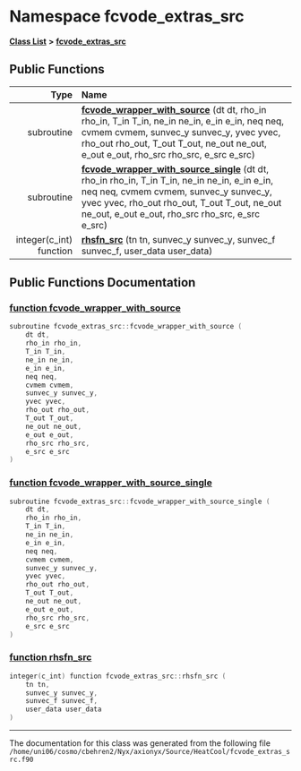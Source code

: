 
# Namespace fcvode\_extras\_src


[**Class List**](annotated.md) **>** [**fcvode\_extras\_src**](namespacefcvode__extras__src.md)




















## Public Functions

| Type | Name |
| ---: | :--- |
|  subroutine | [**fcvode\_wrapper\_with\_source**](namespacefcvode__extras__src.md#function-fcvode-wrapper-with-source) (dt dt, rho\_in rho\_in, T\_in T\_in, ne\_in ne\_in, e\_in e\_in, neq neq, cvmem cvmem, sunvec\_y sunvec\_y, yvec yvec, rho\_out rho\_out, T\_out T\_out, ne\_out ne\_out, e\_out e\_out, rho\_src rho\_src, e\_src e\_src) <br> |
|  subroutine | [**fcvode\_wrapper\_with\_source\_single**](namespacefcvode__extras__src.md#function-fcvode-wrapper-with-source-single) (dt dt, rho\_in rho\_in, T\_in T\_in, ne\_in ne\_in, e\_in e\_in, neq neq, cvmem cvmem, sunvec\_y sunvec\_y, yvec yvec, rho\_out rho\_out, T\_out T\_out, ne\_out ne\_out, e\_out e\_out, rho\_src rho\_src, e\_src e\_src) <br> |
|  integer(c\_int) function | [**rhsfn\_src**](namespacefcvode__extras__src.md#function-rhsfn-src) (tn tn, sunvec\_y sunvec\_y, sunvec\_f sunvec\_f, user\_data user\_data) <br> |








## Public Functions Documentation


### <a href="#function-fcvode-wrapper-with-source" id="function-fcvode-wrapper-with-source">function fcvode\_wrapper\_with\_source </a>


```cpp
subroutine fcvode_extras_src::fcvode_wrapper_with_source (
    dt dt,
    rho_in rho_in,
    T_in T_in,
    ne_in ne_in,
    e_in e_in,
    neq neq,
    cvmem cvmem,
    sunvec_y sunvec_y,
    yvec yvec,
    rho_out rho_out,
    T_out T_out,
    ne_out ne_out,
    e_out e_out,
    rho_src rho_src,
    e_src e_src
) 
```



### <a href="#function-fcvode-wrapper-with-source-single" id="function-fcvode-wrapper-with-source-single">function fcvode\_wrapper\_with\_source\_single </a>


```cpp
subroutine fcvode_extras_src::fcvode_wrapper_with_source_single (
    dt dt,
    rho_in rho_in,
    T_in T_in,
    ne_in ne_in,
    e_in e_in,
    neq neq,
    cvmem cvmem,
    sunvec_y sunvec_y,
    yvec yvec,
    rho_out rho_out,
    T_out T_out,
    ne_out ne_out,
    e_out e_out,
    rho_src rho_src,
    e_src e_src
) 
```



### <a href="#function-rhsfn-src" id="function-rhsfn-src">function rhsfn\_src </a>


```cpp
integer(c_int) function fcvode_extras_src::rhsfn_src (
    tn tn,
    sunvec_y sunvec_y,
    sunvec_f sunvec_f,
    user_data user_data
) 
```



------------------------------
The documentation for this class was generated from the following file `/home/uni06/cosmo/cbehren2/Nyx/axionyx/Source/HeatCool/fcvode_extras_src.f90`